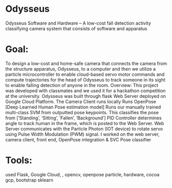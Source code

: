 # Odysseus
Odysseus Software and Hardware – A low-cost fall detection activity classifying camera system that consists of software and apparatus 
# Goal: 
To design a low-cost and home-safe camera that connects the camera from the structure apparatus, Odysseus, to a computer and then we utilize a particle microcontroller to enable cloud-based servo motor commands and compute trajectories for the head of Odysseus to track someone in its sight to enable falling detection of anyone in the room. 
Overview: This project was developed with classmates and we used it for a hackathon competition at the university. Odysseus was built through flask Web Server deployed on Google Cloud Platform. The Camera Client runs locally Runs OpenPose [Deep Learned Human Pose estimation model] Runs our manually trained multi-class SVM from outputted pose keypoints. This classifies the pose from [‘Standing’, ‘Sitting’, ‘Fallen’, ‘Background’] PID Controller determines angle to track human in the frame, which is posted to the Web Server. Web Server communicates with the Particle Photon (IOT device) to rotate servo using Pulse Width Modulation (PWM) signal. I worked on the web server, camera client, front end, OpenPose integration & SVC Pose classifier
# Tools: 
used Flask, Google Cloud, , opencv, openpose particle, hardware, cocoa gcp, bootstrap sklearn
